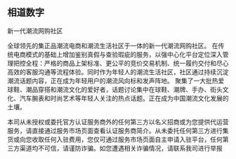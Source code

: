 ## 相道数字

新一代潮流网购社区

全球领先的集正品潮流电商和潮流生活社区于一体的新一代潮流网购社区。 在传统电商模式的基础上增加鉴别真假与查验瑕疵的服务，以强中心化平台定位深入管理把控全程：严格的商品上架标准、更公平的竞价交易机制、统一履约交付和尽心高效的客服沟通等流程体验。同时作为年轻人的潮流生活社区，社区通过持续沉淀潮流话题内容，正在成为年轻用户的潮流风向标和发声阵地。 聚集了一大批热爱球鞋、潮品穿搭和潮流文化的爱好者，话题讨论集中在球鞋、潮牌、手办、街头文化、汽车腕表和时尚艺术等年轻人关注的热点话题。正在成为中国潮流文化发展的土壤。

本司从未授权或委托官方认证服务商外的任何第三方以名义招商或为您提供代运营服务，请直接通过服务市场页面查看认证服务商简介。从未委托任何第三方进行集货或向您收取任何入驻费用，您仅可通过服务市场页面自主申请入驻平台，任何第三方渠道均不可信，请谨防诈骗。如您遭遇相关诈骗情况，请联系我司进行举报
